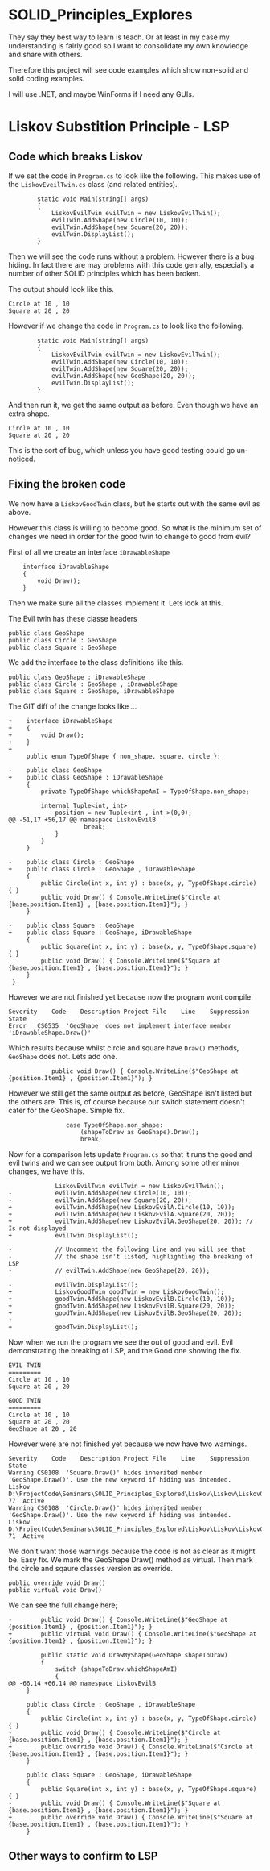 # SOLID_Principles_Explores

They say they best way to learn is teach. Or at least in my case my understanding is fairly good so I want to consolidate my own knowledge and share with others.

Therefore this project will see code examples which show non-solid and solid coding examples.

I will use .NET, and maybe WinForms if I need any GUIs.

# Liskov Substition Principle - LSP

## Code which breaks Liskov

If we set the code in ```Program.cs``` to look like the following. This makes use of the ```LiskovEveilTwin.cs``` class (and related entities).
```
        static void Main(string[] args)
        {
            LiskovEvilTwin evilTwin = new LiskovEvilTwin();
            evilTwin.AddShape(new Circle(10, 10));
            evilTwin.AddShape(new Square(20, 20));
            evilTwin.DisplayList();
        }
```

Then we will see the code runs without a problem. However there is a bug hiding. In fact there are may problems with this code genrally, especially a number of other SOLID principles which has been broken.

The output should look like this.
```
Circle at 10 , 10
Square at 20 , 20
```

However if we change the code in ```Program.cs``` to look like the following.
```
        static void Main(string[] args)
        {
            LiskovEvilTwin evilTwin = new LiskovEvilTwin();
            evilTwin.AddShape(new Circle(10, 10));
            evilTwin.AddShape(new Square(20, 20));
            evilTwin.AddShape(new GeoShape(20, 20));
            evilTwin.DisplayList();
        }
```

And then run it, we get the same output as before. Even though we have an extra shape.
```
Circle at 10 , 10
Square at 20 , 20
```

This is the sort of bug, which unless you have good testing could go un-noticed.

## Fixing the broken code

We now have a ```LiskovGoodTwin``` class, but he starts out with the same evil as above.

However this class is willing to become good. So what is the minimum set of changes we need in order for the good twin to change to good from evil? 

First of all we create an interface ```iDrawableShape```
```
    interface iDrawableShape
    {
        void Draw();
    }
```

Then we make sure all the classes implement it. Lets look at this.

The Evil twin has these classe headers
```
public class GeoShape 
public class Circle : GeoShape
public class Square : GeoShape
```

We add the interface to the class definitions like this.
```
public class GeoShape : iDrawableShape
public class Circle : GeoShape , iDrawableShape
public class Square : GeoShape, iDrawableShape
```

The GIT diff of the change looks like ...
```
+    interface iDrawableShape
+    {
+        void Draw();
+    }
+
     public enum TypeOfShape { non_shape, square, circle };
 
-    public class GeoShape
+    public class GeoShape : iDrawableShape
     {
         private TypeOfShape whichShapeAmI = TypeOfShape.non_shape;
         
         internal Tuple<int, int> 
             position = new Tuple<int , int >(0,0);
@@ -51,17 +56,17 @@ namespace LiskovEvilB
                     break;
             }
         }
     }
 
-    public class Circle : GeoShape
+    public class Circle : GeoShape , iDrawableShape
     {
         public Circle(int x, int y) : base(x, y, TypeOfShape.circle) { }
         public void Draw() { Console.WriteLine($"Circle at {base.position.Item1} , {base.position.Item1}"); }
     }
 
-    public class Square : GeoShape
+    public class Square : GeoShape, iDrawableShape
     {
         public Square(int x, int y) : base(x, y, TypeOfShape.square) { }
         public void Draw() { Console.WriteLine($"Square at {base.position.Item1} , {base.position.Item1}"); }
     }
 }
 ```
 
However we are not finished yet because now the program wont compile.
```
Severity	Code	Description	Project	File	Line	Suppression State
Error	CS0535	'GeoShape' does not implement interface member 'iDrawableShape.Draw()'	
```
Which results because whilst circle and square have ```Draw()``` methods, ```GeoShape``` does not. Lets add one.
```
			public void Draw() { Console.WriteLine($"GeoShape at {position.Item1} , {position.Item1}"); }
```
However we still get the same output as before, GeoShape isn't listed but the others are. This is, of course because our switch statement doesn't cater for the GeoShape. Simple fix.
```
                case TypeOfShape.non_shape:
                    (shapeToDraw as GeoShape).Draw();
                    break;
```

Now for a comparison lets update ```Program.cs``` so that it runs the good and evil twins and we can see output from both. Among some other minor changes, we have this.
```
             LiskovEvilTwin evilTwin = new LiskovEvilTwin();
-            evilTwin.AddShape(new Circle(10, 10));
-            evilTwin.AddShape(new Square(20, 20));
+            evilTwin.AddShape(new LiskovEvilA.Circle(10, 10));
+            evilTwin.AddShape(new LiskovEvilA.Square(20, 20));
+            evilTwin.AddShape(new LiskovEvilA.GeoShape(20, 20)); // Is not displayed
+            evilTwin.DisplayList();
 
-            // Uncomment the following line and you will see that
-            // the shape isn't listed, highlighting the breaking of LSP
-            // evilTwin.AddShape(new GeoShape(20, 20));
 
-            evilTwin.DisplayList();
+            LiskovGoodTwin goodTwin = new LiskovGoodTwin();
+            goodTwin.AddShape(new LiskovEvilB.Circle(10, 10));
+            goodTwin.AddShape(new LiskovEvilB.Square(20, 20));
+            goodTwin.AddShape(new LiskovEvilB.GeoShape(20, 20));
+
+            goodTwin.DisplayList();
```

Now when we run the program we see the out of good and evil. Evil demonstrating the breaking of LSP, and the Good one showing the fix.
```
EVIL TWIN
=========
Circle at 10 , 10
Square at 20 , 20

GOOD TWIN
=========
Circle at 10 , 10
Square at 20 , 20
GeoShape at 20 , 20
```
However were are not finished yet because we now have two warnings.
```
Severity	Code	Description	Project	File	Line	Suppression State
Warning	CS0108	'Square.Draw()' hides inherited member 'GeoShape.Draw()'. Use the new keyword if hiding was intended.	Liskov	D:\ProjectCode\Seminars\SOLID_Principles_Explored\Liskov\Liskov\LiskovGoodTwin.cs	77	Active
Warning	CS0108	'Circle.Draw()' hides inherited member 'GeoShape.Draw()'. Use the new keyword if hiding was intended.	Liskov	D:\ProjectCode\Seminars\SOLID_Principles_Explored\Liskov\Liskov\LiskovGoodTwin.cs	71	Active
```

We don't want those warnings because the code is not as clear as it might be. Easy fix. We mark the GeoShape Draw() method as virtual. Then mark the circle and sqaure classes version as override. 
```
public override void Draw()
public virtual void Draw()
```

We can see the full change here;

```
-        public void Draw() { Console.WriteLine($"GeoShape at {position.Item1} , {position.Item1}"); }
+        public virtual void Draw() { Console.WriteLine($"GeoShape at {position.Item1} , {position.Item1}"); }
 
         public static void DrawMyShape(GeoShape shapeToDraw)
         {
             switch (shapeToDraw.whichShapeAmI)
             {
@@ -66,14 +66,14 @@ namespace LiskovEvilB
     }
 
     public class Circle : GeoShape , iDrawableShape
     {
         public Circle(int x, int y) : base(x, y, TypeOfShape.circle) { }
-        public void Draw() { Console.WriteLine($"Circle at {base.position.Item1} , {base.position.Item1}"); }
+        public override void Draw() { Console.WriteLine($"Circle at {base.position.Item1} , {base.position.Item1}"); }
     }
 
     public class Square : GeoShape, iDrawableShape
     {
         public Square(int x, int y) : base(x, y, TypeOfShape.square) { }
-        public void Draw() { Console.WriteLine($"Square at {base.position.Item1} , {base.position.Item1}"); }
+        public override void Draw() { Console.WriteLine($"Square at {base.position.Item1} , {base.position.Item1}"); }
     }
```






## Other ways to confirm to LSP